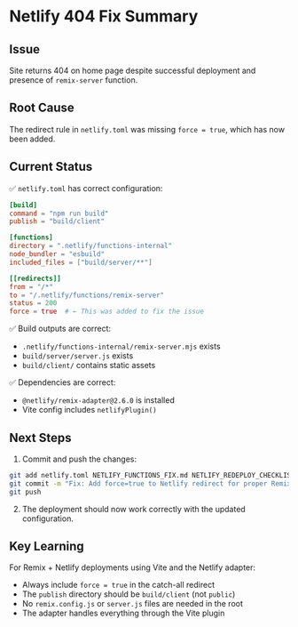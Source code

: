 # Netlify 404 Fix Summary

## Issue
Site returns 404 on home page despite successful deployment and presence of `remix-server` function.

## Root Cause
The redirect rule in `netlify.toml` was missing `force = true`, which has now been added.

## Current Status
✅ `netlify.toml` has correct configuration:
```toml
[build]
command = "npm run build"
publish = "build/client"

[functions]
directory = ".netlify/functions-internal"
node_bundler = "esbuild"
included_files = ["build/server/**"]

[[redirects]]
from = "/*"
to = "/.netlify/functions/remix-server"
status = 200
force = true  # ← This was added to fix the issue
```

✅ Build outputs are correct:
- `.netlify/functions-internal/remix-server.mjs` exists
- `build/server/server.js` exists
- `build/client/` contains static assets

✅ Dependencies are correct:
- `@netlify/remix-adapter@2.6.0` is installed
- Vite config includes `netlifyPlugin()`

## Next Steps
1. Commit and push the changes:
```bash
git add netlify.toml NETLIFY_FUNCTIONS_FIX.md NETLIFY_REDEPLOY_CHECKLIST.md NETLIFY_404_FIX_SUMMARY.md
git commit -m "Fix: Add force=true to Netlify redirect for proper Remix routing"
git push
```

2. The deployment should now work correctly with the updated configuration.

## Key Learning
For Remix + Netlify deployments using Vite and the Netlify adapter:
- Always include `force = true` in the catch-all redirect
- The `publish` directory should be `build/client` (not `public`)
- No `remix.config.js` or `server.js` files are needed in the root
- The adapter handles everything through the Vite plugin
